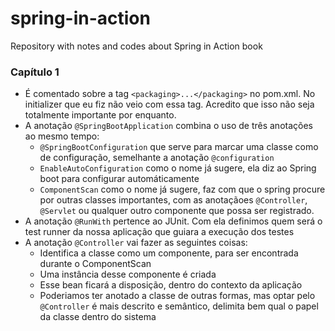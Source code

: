 # spring-in-action
Repository with notes and codes about Spring in Action book

### Capítulo 1

- É comentado sobre a tag `<packaging>...</packaging>` no pom.xml. No initializer que eu fiz não veio com essa tag. Acredito que isso não seja totalmente importante por enquanto.
- A anotação `@SpringBootApplication` combina o uso de três anotações ao mesmo tempo:
  - `@SpringBootConfiguration` que serve para marcar uma classe como de configuração, semelhante a anotação `@configuration`
  -  `EnableAutoConfiguration` como o nome já sugere, ela diz ao Spring boot para configurar automáticamente
  - `ComponentScan` como o nome já sugere, faz com que o spring procure por outras classes importantes, com as anotaçãoes `@Controller`, `@Servlet` ou qualquer outro componente que possa ser registrado.
- A anotação `@RunWith` pertence ao JUnit. Com ela definimos quem será o test runner da nossa aplicação que guiara a execução dos testes
- A anotação `@Controller` vai fazer as seguintes coisas:
  - Identifica a classe como um componente, para ser encontrada durante o ComponentScan
  - Uma instância desse componente é criada
  - Esse bean ficará a disposição, dentro do contexto da aplicação
  - Poderiamos ter anotado a classe de outras formas, mas optar pelo `@Controller` é mais descrito e semântico, delimita bem qual o papel da classe dentro do sistema
